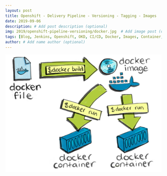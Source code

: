 ```yaml
---
layout: post
title: Openshift - Delivery Pipeline - Versioning - Tagging - Images
date: 2019-09-06
description: # Add post description (optional)
img: 2019/openshift-pipeline-versioning/docker.jpg  # Add image post (optional)
tags: [Blog, Jenkins, Openshift, OKD, CI/CD, Docker, Images, Container, Release, Versioning, Tagging]
author: # Add name author (optional)
---
```


![Docker](/assets/img/2019/openshift-pipeline-versioning/docker.jpg)
